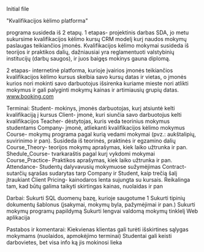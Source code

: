 Initial file

"Kvalifikacijos kėlimo platforma"

programa susideda iš 2 etapų.
1 etapas- projektinis darbas SDA, jo metu sukursime kvalifikacijos kėlimo kursų CRM modelį kurį naudos mokymų paslaugas
 teikiančios įmonės. Kvalifikacijos kėlimo mokymai susideda iš teorijos ir praktikos dalių, dažniausiai yra reglamentuoti 
 valstybinių institucijų (darbų saugos), ir juos baigęs mokinys gauna diplomą. 

2 etapas- internetinė platforma, kurioje įvairios įmonės teikiančios kvalifikacijos kėlimo kursus skelbia savo kursų 
datas ir vietas, o įmonės kurios nori mokinti savo darbuotojus išsirenka kuriame mieste nori atlikti mokymus ir gali 
palyginti mokymų kainas ir artimiausių grupių datas. www.booking.com

Terminai:
Student- mokinys, įmonės darbuotojas, kurį atsiuntė kelti kvalifikaciją į kursus
Client- įmonė, kuri siunčia savo darbuotojus kelti kvalifikacijos
Teacher- dėstytojas, kuris veda teorinius mokymus studentams
Company- įmonė, atliekanti kvalifikacijos kėlimo mokymus
Course- mokymų programa pagal kurią vedami mokymai (pvz.: aukštalipių, suvirinimo ir pan). Susideda iš teorinės, praktinės ir egzamino dalių
Course_Theory- teorijos mokymų aprašymas, kiek laiko užtrunka ir pan.
Shedule_Course- tvarkaraštis pagal kurį vykdomi mokymai
Course_Practice- Praktikos aprašymas, kiek laiko užtrunka ir pan.
Attendance- Studentų dalyvavusių mokymuose sužymėjimas
Contract- sutarčių sąrašas sudarytas tarp Company ir Student, kaip trečią šalį įtraukiant Client
Pricing- kainodaros lenta sujungta su kursais. Reikalinga tam, kad būtų galima taikyti skirtingas kainas, nuolaidas ir pan

Darbai:
Sukurti SQL duomenų bazę, kurioje saugotume 1
Sukurti tipinių dokumentų šablonus (įsakymai, mokymų byla, pažymėjimai ir pan.)
Sukurti mokymų programų papildymą
Sukurti lengvai valdomą mokymų tinklelį
Web aplikacija

Pastabos ir komentarai:
Kiekvienas klientas gali turėti išskirtines sąlygas mokymams (nuolaidos, apmokėjimo terminai)
Studentai gali keisti darbovietes, bet visa info ką jis mokinosi lieka